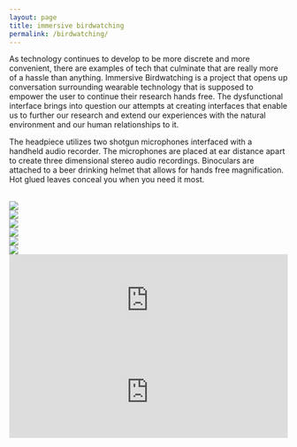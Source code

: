 ```yaml
---
layout: page
title: immersive birdwatching
permalink: /birdwatching/
---
```


<p>

As technology continues to develop to be more discrete and more convenient, there are examples of tech that culminate that are really more of a hassle than anything. Immersive Birdwatching is a project that opens up conversation surrounding wearable technology that is supposed to empower the user to continue their research hands free. The dysfunctional interface brings into question our attempts at creating interfaces that enable us to further our research and extend our experiences with the natural environment and our human relationships to it. </p>

<p>The headpiece utilizes two shotgun microphones interfaced with a handheld audio recorder. The microphones are placed at ear distance apart to create three dimensional stereo audio recordings. Binoculars are attached to a beer drinking helmet that allows for hands free magnification. Hot glued leaves conceal you when you need it most. </p>

<br>


<img src="{{ site.baseurl }}/img/IB_1.gif">
<br>

<img src="{{ site.baseurl }}/img/IB_2.gif">
<br>

<img src="{{ site.baseurl }}/img/IB_3.gif">
<br>

<img src="{{ site.baseurl }}/img/IB_4.gif">
<br>

<img src="{{ site.baseurl }}/img/IB_5.gif">
<br>

<img src="{{ site.baseurl }}/img/ib1.png">

<iframe width="100%" height="166" scrolling="no" frameborder="no" src="https://w.soundcloud.com/player/?url=https%3A//api.soundcloud.com/tracks/297569453&amp;color=ff5500&amp;auto_play=false&amp;hide_related=false&amp;show_comments=true&amp;show_user=true&amp;show_reposts=false"></iframe>

<br>

<iframe width="100%" height="166" scrolling="no" frameborder="no" src="https://w.soundcloud.com/player/?url=https%3A//api.soundcloud.com/tracks/297569910&amp;color=ff5500&amp;auto_play=false&amp;hide_related=false&amp;show_comments=true&amp;show_user=true&amp;show_reposts=false"></iframe>


<br>


<!-- <h1>currently.</h1> -->
<!-- <h2>Empowering each other.</h2> -->
<!-- <h3> -->


<!-- [resume](http://kevinegbert.com/resume.pdf) -->
